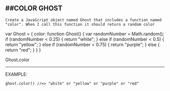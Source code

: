 ##COLOR GHOST
---

```Create a JavaScript object named Ghost that includes a function named "color". When I call this function it should return a random color```

var Ghost = {
    color:  function Ghost() {
            var randomNumber = Math.random();
                if (randomNumber < 0.25) {
                    return "white";
                } else if (randomNumber < 0.5) {
                    return "yellow";
                } else if (randomNumber < 0.75) {
                    return "purple";
                } else {
                    return "red";
                }
            }
    }

Ghost.color

---

EXAMPLE:

    ghost.color() //=> "white" or "yellow" or "purple" or "red"
